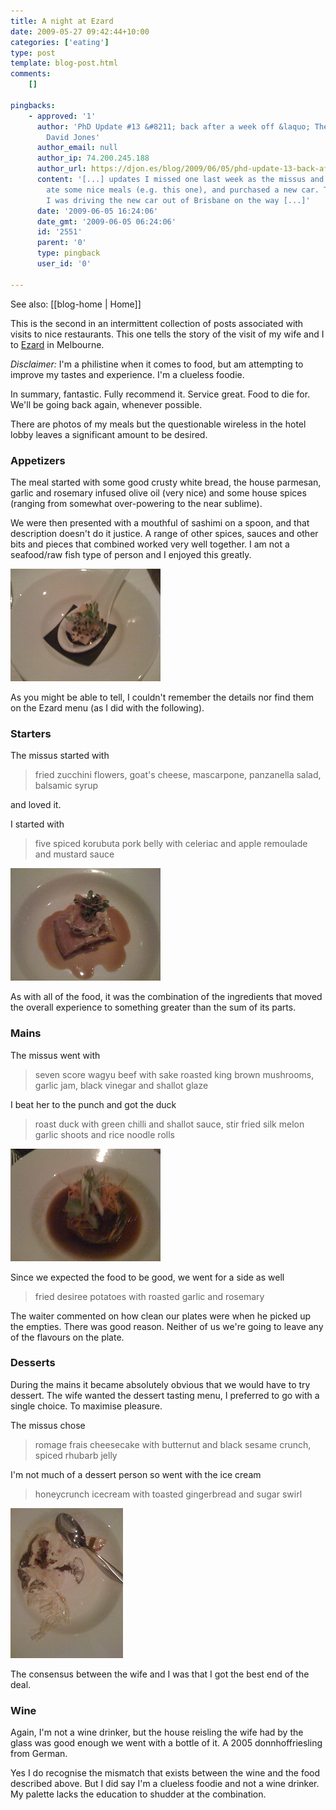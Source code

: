```yaml
---
title: A night at Ezard
date: 2009-05-27 09:42:44+10:00
categories: ['eating']
type: post
template: blog-post.html
comments:
    []
    
pingbacks:
    - approved: '1'
      author: 'PhD Update #13 &#8211; back after a week off &laquo; The Weblog of (a)
        David Jones'
      author_email: null
      author_ip: 74.200.245.188
      author_url: https://djon.es/blog/2009/06/05/phd-update-13-back-after-a-week-off/
      content: '[...] updates I missed one last week as the missus and I went on a holiday,
        ate some nice meals (e.g. this one), and purchased a new car. This time last week
        I was driving the new car out of Brisbane on the way [...]'
      date: '2009-06-05 16:24:06'
      date_gmt: '2009-06-05 06:24:06'
      id: '2551'
      parent: '0'
      type: pingback
      user_id: '0'
    
---
```


See also: [[blog-home | Home]]

This is the second in an intermittent collection of posts associated with visits to nice restaurants. This one tells the story of the visit of my wife and I to [Ezard](http://www.ezard.com.au/main.html) in Melbourne.

_Disclaimer:_ I'm a philistine when it comes to food, but am attempting to improve my tastes and experience. I'm a clueless foodie.

In summary, fantastic. Fully recommend it. Service great. Food to die for. We'll be going back again, whenever possible.

There are photos of my meals but the questionable wireless in the hotel lobby leaves a significant amount to be desired.

### Appetizers

The meal started with some good crusty white bread, the house parmesan, garlic and rosemary infused olive oil (very nice) and some house spices (ranging from somewhat over-powering to the near sublime).

We were then presented with a mouthful of sashimi on a spoon, and that description doesn't do it justice. A range of other spices, sauces and other bits and pieces that combined worked very well together. I am not a seafood/raw fish type of person and I enjoyed this greatly.

[![Sashimi](images/3571010801_56f4b73785_m.jpg)](http://www.flickr.com/photos/david_jones/3571010801/ "Sashimi by David T Jones, on Flickr")

As you might be able to tell, I couldn't remember the details nor find them on the Ezard menu (as I did with the following).

### Starters

The missus started with

> fried zucchini flowers, goat's cheese, mascarpone, panzanella salad, balsamic syrup

and loved it.

I started with

> five spiced korubuta pork belly with celeriac and apple remoulade and mustard sauce

[![Pork belly](images/3571012765_5217a66ae6_m.jpg)](http://www.flickr.com/photos/david_jones/3571012765/ "Pork belly by David T Jones, on Flickr")

As with all of the food, it was the combination of the ingredients that moved the overall experience to something greater than the sum of its parts.

### Mains

The missus went with

> seven score wagyu beef with sake roasted king brown mushrooms, garlic jam, black vinegar and shallot glaze

I beat her to the punch and got the duck

> roast duck with green chilli and shallot sauce, stir fried silk melon garlic shoots and rice noodle rolls

[![Roast duck](images/3571012023_4ce253d2ce_m.jpg)](http://www.flickr.com/photos/david_jones/3571012023/ "Roast duck by David T Jones, on Flickr")

Since we expected the food to be good, we went for a side as well

> fried desiree potatoes with roasted garlic and rosemary

The waiter commented on how clean our plates were when he picked up the empties. There was good reason. Neither of us we're going to leave any of the flavours on the plate.

### Desserts

During the mains it became absolutely obvious that we would have to try dessert. The wife wanted the dessert tasting menu, I preferred to go with a single choice. To maximise pleasure.

The missus chose

> romage frais cheesecake with butternut and black sesame crunch, spiced rhubarb jelly

I'm not much of a dessert person so went with the ice cream

> honeycrunch icecream with toasted gingerbread and sugar swirl

[![Honey crunch ice-cream](images/3571820336_415ae11a03_m.jpg)](http://www.flickr.com/photos/david_jones/3571820336/ "Honey crunch ice-cream by David T Jones, on Flickr")

The consensus between the wife and I was that I got the best end of the deal.

### Wine

Again, I'm not a wine drinker, but the house reisling the wife had by the glass was good enough we went with a bottle of it. A 2005 donnhoffriesling from German.

Yes I do recognise the mismatch that exists between the wine and the food described above. But I did say I'm a clueless foodie and not a wine drinker. My palette lacks the education to shudder at the combination.